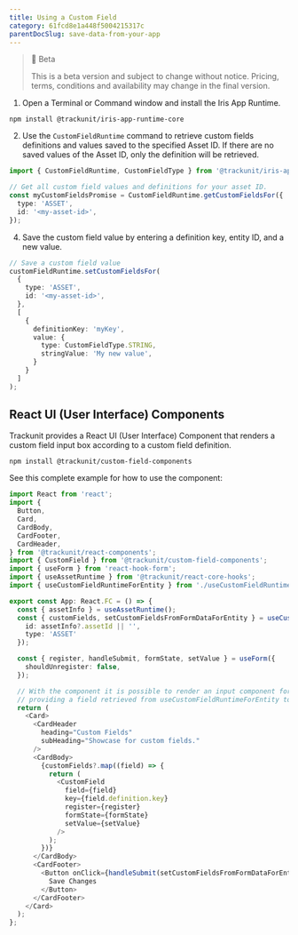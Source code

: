 ```yaml
---
title: Using a Custom Field
category: 61fcd8e1a448f5004215317c
parentDocSlug: save-data-from-your-app
---
```


> 🚧 Beta
> 
> This is a beta version and subject to change without notice. Pricing, terms, conditions and availability may change in the final version.

1. Open a Terminal or Command window and install the Iris App Runtime.

```
npm install @trackunit/iris-app-runtime-core
```



2. Use the `CustomFieldRuntime` command to retrieve custom fields definitions and values saved to the specified Asset ID. If there are no saved values of the Asset ID, only the definition will be retrieved.

```ts
import { CustomFieldRuntime, CustomFieldType } from '@trackunit/iris-app-runtime-core';

// Get all custom field values and definitions for your asset ID.
const myCustomFieldsPromise = CustomFieldRuntime.getCustomFieldsFor({
  type: 'ASSET',
  id: '<my-asset-id>',
});
```



4. Save the custom field value by entering a definition key, entity ID, and a new value.

```ts
// Save a custom field value
customFieldRuntime.setCustomFieldsFor(
  {
    type: 'ASSET',
    id: '<my-asset-id>',
  },
  [
    {
      definitionKey: 'myKey',
      value: {
        type: CustomFieldType.STRING,
        stringValue: 'My new value',
      }
    }
  ]
);
```



## React UI (User Interface) Components

Trackunit provides a React UI (User Interface) Component that renders a custom field input box according to a custom field definition.

```
npm install @trackunit/custom-field-components
```



See this complete example for how to use the component:

```ts
import React from 'react';
import {
  Button,
  Card,
  CardBody,
  CardFooter,
  CardHeader,
} from '@trackunit/react-components';
import { CustomField } from '@trackunit/custom-field-components';
import { useForm } from 'react-hook-form';
import { useAssetRuntime } from '@trackunit/react-core-hooks';
import { useCustomFieldRuntimeForEntity } from './useCustomFieldRuntimeForEntity';

export const App: React.FC = () => {
  const { assetInfo } = useAssetRuntime();
  const { customFields, setCustomFieldsFromFormDataForEntity } = useCustomFieldRuntimeForEntity( {
    id: assetInfo?.assetId || '',
    type: 'ASSET'
  });

  const { register, handleSubmit, formState, setValue } = useForm({
    shouldUnregister: false,
  });

  // With the component it is possible to render an input component for any custom field by
  // providing a field retrieved from useCustomFieldRuntimeForEntity to the component.
  return (
    <Card>
      <CardHeader
        heading="Custom Fields"
        subHeading="Showcase for custom fields."
      />
      <CardBody>
        {customFields?.map((field) => {
          return (
            <CustomField
              field={field}
              key={field.definition.key}
              register={register}
              formState={formState}
              setValue={setValue}
            />
          );
        })}
      </CardBody>
      <CardFooter>
        <Button onClick={handleSubmit(setCustomFieldsFromFormDataForEntity)}>
          Save Changes
        </Button>
      </CardFooter>
    </Card>
  );
};
```

